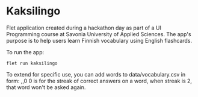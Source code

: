 # Kaksilingo

Flet application created during a hackathon day as part of a UI Programming course at Savonia University of Applied Sciences. The app's purpose is to help users learn Finnish vocabulary using English flashcards.

To run the app:

```
flet run kaksilingo
```

To extend for specific use, you can add words to data/vocabulary.csv in form: <english word>,<finnish word>,0
0 is for the streak of correct answers on a word, when streak is 2, that word won't be asked again.
